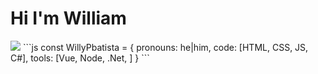 <h1>Hi I'm William</h1>
<img src ="https://github.com/WillyPbatista/WillyPbatista/assets/98506688/a79173dc-a8b0-47e7-b70e-b437f1c6ada4">
```js
const WillyPbatista = {
pronouns: he|him,
code: [HTML, CSS, JS, C#], 
tools: [Vue, Node, .Net, ]
}
```
